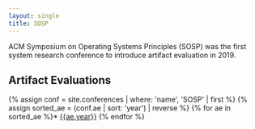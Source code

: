 ```yaml
---
layout: single
title: SOSP
---
```


ACM Symposium on Operating Systems Principles (SOSP) was the first system research conference to
introduce artifact evaluation in 2019.

## Artifact Evaluations

{% assign conf = site.conferences | where: 'name', 'SOSP' | first %}
{% assign sorted_ae = (conf.ae | sort: 'year') | reverse %}
{% for ae in sorted_ae %}* [{{ae.year}}]({{ae.location}})
{% endfor %}
